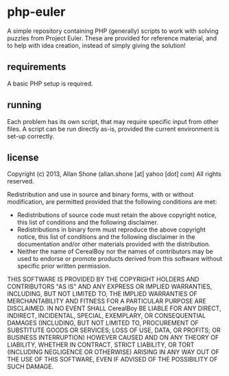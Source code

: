 # php-euler
A simple repository containing PHP (generally) scripts to work with solving puzzles from Project Euler. These are provided for reference material, and to help with idea creation, instead of simply giving the solution!

## requirements
A basic PHP setup is required.

## running
Each problem has its own script, that may require specific input from other files. A script can be run directly as-is, provided the current environment is set-up correctly.

## license
Copyright (c) 2013, Allan Shone (allan.shone [at] yahoo [dot] com) All rights reserved.

Redistribution and use in source and binary forms, with or without modification, are permitted provided that the following conditions are met:

* Redistributions of source code must retain the above copyright notice, this list of conditions and the following disclaimer.
* Redistributions in binary form must reproduce the above copyright notice, this list of conditions and the following disclaimer in the documentation and/or other materials provided with the distribution.
* Neither the name of CerealBoy nor the names of contributors may be used to endorse or promote products derived from this software without specific prior written permission.

THIS SOFTWARE IS PROVIDED BY THE COPYRIGHT HOLDERS AND CONTRIBUTORS "AS IS" AND ANY EXPRESS OR IMPLIED WARRANTIES, INCLUDING, BUT NOT LIMITED TO, THE IMPLIED WARRANTIES OF MERCHANTABILITY AND FITNESS FOR A PARTICULAR PURPOSE ARE DISCLAIMED. IN NO EVENT SHALL CerealBoy BE LIABLE FOR ANY DIRECT, INDIRECT, INCIDENTAL, SPECIAL, EXEMPLARY, OR CONSEQUENTIAL DAMAGES (INCLUDING, BUT NOT LIMITED TO, PROCUREMENT OF SUBSTITUTE GOODS OR SERVICES; LOSS OF USE, DATA, OR PROFITS; OR BUSINESS INTERRUPTION) HOWEVER CAUSED AND ON ANY THEORY OF LIABILITY, WHETHER IN CONTRACT, STRICT LIABILITY, OR TORT (INCLUDING NEGLIGENCE OR OTHERWISE) ARISING IN ANY WAY OUT OF THE USE OF THIS SOFTWARE, EVEN IF ADVISED OF THE POSSIBILITY OF SUCH DAMAGE.

